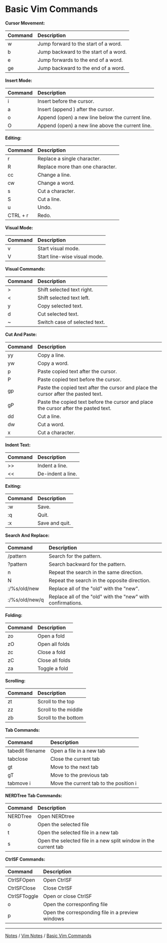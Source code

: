 # Basic Vim Commands

**Cursor Movement:**

| Command | Description |
|:--------|:------------|
| w | Jump forward to the start of a word. |
| b | Jump backward to the start of a word. |
| e | Jump forwards to the end of a word. |
| ge  | Jump backward to the end of a word. |

**Insert Mode:**

| Command | Description |
|:--------|:------------|
| i | Insert before the cursor. |
| a | Insert (append ) after the cursor. |
| o | Append (open) a new line below the current line. |
| O | Append (open) a new line above the current line. |

**Editing:**

| Command | Description |
|:--------|:------------|
| r | Replace a single character. |
| R | Replace more than one character. |
| cc | Change a line. |
| cw | Change a word. |
| s | Cut a character. |
| S | Cut a line. |
| u | Undo. |
| CTRL + r | Redo. |

**Visual Mode:**

| Command | Description |
|:--------|:------------|
| v | Start visual mode. |
| V | Start line-wise visual mode. |

**Visual Commands:**

| Command | Description |
|:--------|:------------|
| > | Shift selected text right. |
| < | Shift selected text left. |
| y | Copy selected text. |
| d | Cut selected text. |
| ~ | Switch case of selected text. |

**Cut And Paste:**

| Command | Description |
|:--------|:------------|
| yy | Copy a line. |
| yw | Copy a word. |
| p  | Paste copied text after the cursor. |
| P  | Paste copied text before the cursor. |
| gp | Paste the copied text after the cursor and place the cursor after the pasted text. |
| gP | Paste the copied text before the cursor and place the cursor after the pasted text. |
| dd | Cut a line. |
| dw | Cut a word. |
| x  | Cut a character. |

**Indent Text:**

| Command | Description |
|:--------|:------------|
| >> | Indent a line. |
| << | De-indent a line. |

**Exiting:**

| Command | Description |
|:--------|:------------|
| :w | Save. |
| :q | Quit. |
| :x | Save and quit. |

**Search And Replace:**

| Command | Description |
|:--------|:------------|
| /pattern | Search for the pattern. |
| ?pattern | Search backward for the pattern. |
| n | Repeat the search in the same direction. |
| N | Repeat the search in the opposite direction. |
| :/%s/old/new | Replace all of the "old" with the "new". |
| :/%s/old/new/q | Replace all of the "old" with the "new" with confirmations. |

**Folding:**

| Command | Description |
|:--------|:------------|
| zo | Open a fold |
| zO | Open all folds |
| zc | Close a fold |
| zC | Close all folds |
| za | Toggle a fold |

**Scrolling:**

| Command | Description |
|:--------|:------------|
| zt | Scroll to the top |
| zz | Scroll to the middle |
| zb | Scroll to the bottom |

**Tab Commands:**

| Command | Description |
|:--------|:------------|
| tabedit filename | Open a file in a new tab |
| tabclose | Close the current tab |
| gt | Move to the next tab |
| gT | Move to the previous tab |
| tabmove i | Move the current tab to the position i |

**NERDTree Tab Commands:**

| Command | Description |
|:--------|:------------|
| NERDTree | Open NERDtree |
| o | Open the selected file |
| t | Open the selected file in a new tab |
| s | Open the selected file in a new split window in the current tab |

**CtrlSF Commands:**

| Command | Description |
|:--------|:------------|
| CtrlSFOpen | Open CtrlSF |
| CtrlSFClose | Close CtrlSF |
| CtrlSFToggle | Open or close CtrlSF |
| o | Open the corresponfing file |
| p | Open the corresponding file in a preview windows |

<hr style="height:1px;">

[Notes](../../index.md#notes) / [Vim Notes](../../index.md#vim-notes) / [Basic Vim Commands](#basic-vim-commands)
